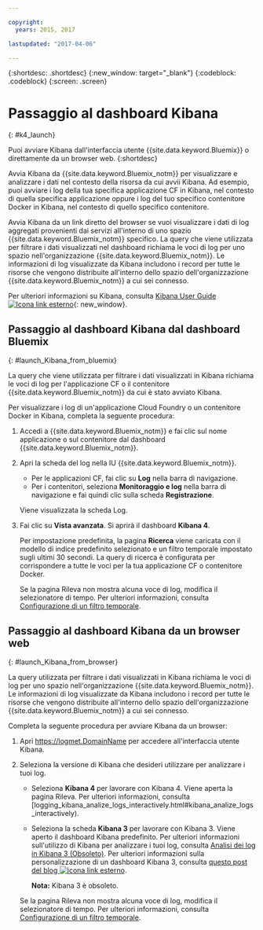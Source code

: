 ```yaml
---

copyright:
  years: 2015, 2017

lastupdated: "2017-04-06"

---
```



{:shortdesc: .shortdesc}
{:new_window: target="_blank"}
{:codeblock: .codeblock}
{:screen: .screen}


# Passaggio al dashboard Kibana
{: #k4_launch}

Puoi avviare Kibana dall'interfaccia utente {{site.data.keyword.Bluemix}} o direttamente da un browser web.
{:shortdesc}

Avvia Kibana da {{site.data.keyword.Bluemix_notm}} per visualizzare e analizzare i dati nel contesto della risorsa da cui avvii Kibana. Ad esempio, puoi avviare i log della tua specifica applicazione CF in Kibana, nel contesto di quella specifica applicazione oppure i log del tuo specifico contenitore Docker in Kibana, nel contesto di quello specifico contenitore. 
    
Avvia Kibana da un link diretto del browser se vuoi visualizzare i dati di log aggregati provenienti dai servizi all'interno di uno spazio {{site.data.keyword.Bluemix_notm}} specifico. La query che viene utilizzata per filtrare i dati visualizzati nel dashboard richiama le voci di log per uno spazio nell'organizzazione {{site.data.keyword.Bluemix_notm}}. Le informazioni di log visualizzate da Kibana includono i record per tutte le risorse che vengono distribuite all'interno dello spazio dell'organizzazione {{site.data.keyword.Bluemix_notm}} a cui sei connesso. 

Per ulteriori informazioni su Kibana, consulta [Kibana User Guide ![Icona link esterno](../../../icons/launch-glyph.svg "Icona link esterno")](https://www.elastic.co/guide/en/kibana/4.1/index.html){: new_window}.
    

##  Passaggio al dashboard Kibana dal dashboard Bluemix
{: #launch_Kibana_from_bluemix}

La query che viene utilizzata per filtrare i dati visualizzati in Kibana richiama le voci di log per l'applicazione CF o il contenitore {{site.data.keyword.Bluemix_notm}} da cui è stato avviato Kibana. 

Per visualizzare i log di un'applicazione Cloud Foundry o un contenitore Docker in Kibana, completa la seguente procedura:

1. Accedi a {{site.data.keyword.Bluemix_notm}} e fai clic sul nome applicazione o sul contenitore dal dashboard {{site.data.keyword.Bluemix_notm}}. 
    
2. Apri la scheda del log nella IU {{site.data.keyword.Bluemix_notm}}.

    * Per le applicazioni CF, fai clic su **Log** nella barra di navigazione. 
    * Per i contenitori, seleziona **Monitoraggio e log** nella barra di navigazione e fai quindi clic sulla scheda **Registrazione**. 
    
    Viene visualizzata la scheda Log. 
    
3. Fai clic su **Vista avanzata**. Si aprirà il dashboard **Kibana 4**.

    Per impostazione predefinita, la pagina **Ricerca** viene caricata con il modello di indice predefinito selezionato e un filtro temporale impostato sugli ultimi 30 secondi. La query di ricerca è configurata per corrispondere a tutte le voci per la tua applicazione CF o contenitore Docker.

    Se la pagina Rileva non mostra alcuna voce di log, modifica il selezionatore di tempo. Per ulteriori informazioni, consulta [Configurazione di un filtro temporale](logging_kibana_set_time_filter.html#set_time_filter).


##  Passaggio al dashboard Kibana da un browser web
{: #launch_Kibana_from_browser}

La query utilizzata per filtrare i dati visualizzati in Kibana richiama le voci di log per uno spazio nell'organizzazione {{site.data.keyword.Bluemix_notm}}. Le informazioni di log visualizzate da Kibana includono i record per tutte le risorse che vengono distribuite all'interno dello spazio dell'organizzazione {{site.data.keyword.Bluemix_notm}} a cui sei connesso.

Completa la seguente procedura per avviare Kibana da un browser:

1. Apri [https://logmet.<span class="keyword" data-hd-keyref="DomainName">DomainName</span>](https://logmet.{DomainName}) per accedere all'interfaccia utente Kibana.

2. Seleziona la versione di Kibana che desideri utilizzare per analizzare i tuoi log.
    * Seleziona **Kibana 4** per lavorare con Kibana 4. Viene aperta la pagina Rileva. Per ulteriori informazioni, consulta [logging_kibana_analize_logs_interactively.html#kibana_analize_logs_interactively).
    * Seleziona la scheda **Kibana 3** per lavorare con Kibana 3. Viene aperto il dashboard Kibana predefinito. Per ulteriori informazioni sull'utilizzo di Kibana per analizzare i tuoi log, consulta [Analisi dei log in Kibana 3 (Obsoleto)](../logging_view_kibana3.html#analyzing_logs_Kibana3). Per ulteriori informazioni sulla personalizzazione di un dashboard Kibana 3, consulta [questo post del blog ![icona link esterno](../../../icons/launch-glyph.svg "External link icon")](https://www.ibm.com/blogs/bluemix/2015/09/creating-custom-kibana-dashboard-in-bluemix/).
     
        **Nota:** Kibana 3 è obsoleto.

    Se la pagina Rileva non mostra alcuna voce di log, modifica il selezionatore di tempo. Per ulteriori informazioni, consulta [Configurazione di un filtro temporale](logging_kibana_set_time_filter.html#set_time_filter).


